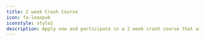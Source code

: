 ```yaml
---
title: 2 week Crash Course
icon: fa-leanpub
iconstyle: style2
description: Apply now and participate in a 2 week crash course that will teach you the basics of mobile development.
---
```

